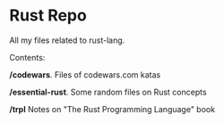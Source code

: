 # Rust Repo

All my files related to rust-lang.

Contents:

**/codewars**.         Files of codewars.com katas

**/essential-rust**.   Some random files on Rust concepts

**/trpl**              Notes on "The Rust Programming Language" book
